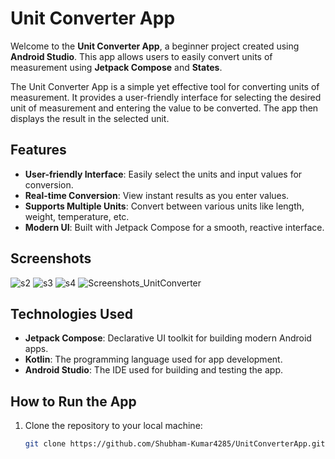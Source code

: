 # Unit Converter App

Welcome to the **Unit Converter App**, a beginner project created using **Android Studio**. This app allows users to easily convert units of measurement using **Jetpack Compose** and **States**.

The Unit Converter App is a simple yet effective tool for converting units of measurement. It provides a user-friendly interface for selecting the desired unit of measurement and entering the value to be converted. The app then displays the result in the selected unit.

## Features

- **User-friendly Interface**: Easily select the units and input values for conversion.
- **Real-time Conversion**: View instant results as you enter values.
- **Supports Multiple Units**: Convert between various units like length, weight, temperature, etc.
- **Modern UI**: Built with Jetpack Compose for a smooth, reactive interface.

## Screenshots

![s2](https://github.com/Shubham-Kumar4285/UnitConverterApp/assets/130894954/32f2b0a1-bc71-420e-8c25-87fabdab218c)
![s3](https://github.com/Shubham-Kumar4285/UnitConverterApp/assets/130894954/b49b8237-a444-4969-a121-054c4d8cbe70)
![s4](https://github.com/Shubham-Kumar4285/UnitConverterApp/assets/130894954/ab808b3d-0973-4d73-b947-a9a94d964f3c)
![Screenshots_UnitConverter](https://github.com/Shubham-Kumar4285/UnitConverterApp/assets/130894954/1ae58db1-d91e-493b-b79a-228d6c9edcdd)

## Technologies Used

- **Jetpack Compose**: Declarative UI toolkit for building modern Android apps.
- **Kotlin**: The programming language used for app development.
- **Android Studio**: The IDE used for building and testing the app.

## How to Run the App

1. Clone the repository to your local machine:
   ```bash
   git clone https://github.com/Shubham-Kumar4285/UnitConverterApp.git
